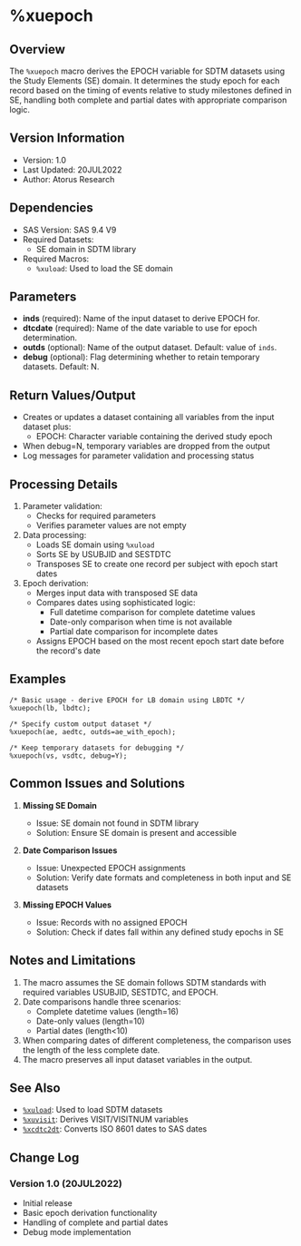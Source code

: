 # %xuepoch

## Overview
The `%xuepoch` macro derives the EPOCH variable for SDTM datasets using the Study Elements (SE) domain. It determines the study epoch for each record based on the timing of events relative to study milestones defined in SE, handling both complete and partial dates with appropriate comparison logic.

## Version Information
- Version: 1.0
- Last Updated: 20JUL2022
- Author: Atorus Research

## Dependencies
- SAS Version: SAS 9.4 V9
- Required Datasets:
  - SE domain in SDTM library
- Required Macros:
  - `%xuload`: Used to load the SE domain

## Parameters
- **inds** (required): Name of the input dataset to derive EPOCH for.
- **dtcdate** (required): Name of the date variable to use for epoch determination.
- **outds** (optional): Name of the output dataset. Default: value of `inds`.
- **debug** (optional): Flag determining whether to retain temporary datasets. Default: N.

## Return Values/Output
- Creates or updates a dataset containing all variables from the input dataset plus:
  - EPOCH: Character variable containing the derived study epoch
- When debug=N, temporary variables are dropped from the output
- Log messages for parameter validation and processing status

## Processing Details
1. Parameter validation:
   - Checks for required parameters
   - Verifies parameter values are not empty
2. Data processing:
   - Loads SE domain using `%xuload`
   - Sorts SE by USUBJID and SESTDTC
   - Transposes SE to create one record per subject with epoch start dates
3. Epoch derivation:
   - Merges input data with transposed SE data
   - Compares dates using sophisticated logic:
     - Full datetime comparison for complete datetime values
     - Date-only comparison when time is not available
     - Partial date comparison for incomplete dates
   - Assigns EPOCH based on the most recent epoch start date before the record's date

## Examples
```sas
/* Basic usage - derive EPOCH for LB domain using LBDTC */
%xuepoch(lb, lbdtc);

/* Specify custom output dataset */
%xuepoch(ae, aedtc, outds=ae_with_epoch);

/* Keep temporary datasets for debugging */
%xuepoch(vs, vsdtc, debug=Y);
```

## Common Issues and Solutions
1. **Missing SE Domain**
   - Issue: SE domain not found in SDTM library
   - Solution: Ensure SE domain is present and accessible

2. **Date Comparison Issues**
   - Issue: Unexpected EPOCH assignments
   - Solution: Verify date formats and completeness in both input and SE datasets

3. **Missing EPOCH Values**
   - Issue: Records with no assigned EPOCH
   - Solution: Check if dates fall within any defined study epochs in SE

## Notes and Limitations
1. The macro assumes the SE domain follows SDTM standards with required variables USUBJID, SESTDTC, and EPOCH.
2. Date comparisons handle three scenarios:
   - Complete datetime values (length=16)
   - Date-only values (length=10)
   - Partial dates (length<10)
3. When comparing dates of different completeness, the comparison uses the length of the less complete date.
4. The macro preserves all input dataset variables in the output.

## See Also
- [`%xuload`](/man/global/xuload.md): Used to load SDTM datasets
- [`%xuvisit`](/man/global/xuvisit.md): Derives VISIT/VISITNUM variables
- [`%xcdtc2dt`](/man/global/xcdtc2dt.md): Converts ISO 8601 dates to SAS dates

## Change Log
### Version 1.0 (20JUL2022)
- Initial release
- Basic epoch derivation functionality
- Handling of complete and partial dates
- Debug mode implementation 